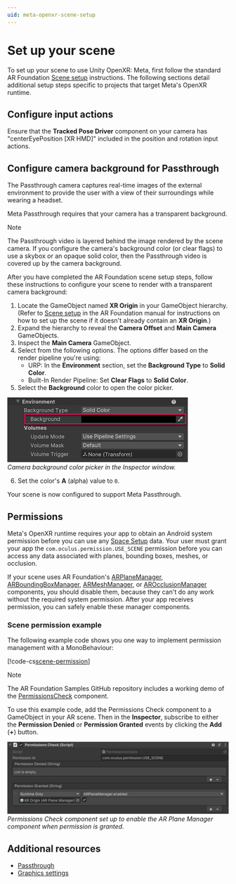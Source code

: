 ```yaml
---
uid: meta-openxr-scene-setup
---
```

# Set up your scene

To set up your scene to use Unity OpenXR: Meta, first follow the standard AR Foundation [Scene setup](xref:arfoundation-scene-setup) instructions. The following sections detail additional setup steps specific to projects that target Meta's OpenXR runtime.

## Configure input actions

Ensure that the **Tracked Pose Driver** component on your camera has "centerEyePosition [XR HMD]" included in the position and rotation input actions.

<a id = "camera-background-passthrough"/>

## Configure camera background for Passthrough

The Passthrough camera captures real-time images of the external environment to provide the user with a view of their surroundings while wearing a headset.

Meta Passthrough requires that your camera has a transparent background.

> [!NOTE]
> The Passthrough video is layered behind the image rendered by the scene camera. If you configure the camera's background color (or clear flags) to use a skybox or an opaque solid color, then the Passthrough video is covered up by the camera background.

After you have completed the AR Foundation scene setup steps, follow these instructions to configure your scene to render with a transparent camera background:

1. Locate the GameObject named **XR Origin** in your GameObject hierarchy. (Refer to [Scene setup](xref:arfoundation-scene-setup) in the AR Foundation manual for instructions on how to set up the scene if it doesn't already contain an **XR Origin**.)
2. Expand the hierarchy to reveal the **Camera Offset** and **Main Camera** GameObjects.
3. Inspect the **Main Camera** GameObject.
4. Select from the following options. The options differ based on the render pipeline you're using:
    * URP: In the **Environment** section, set the **Background Type** to **Solid Color**.
    * Built-In Render Pipeline: Set **Clear Flags** to **Solid Color**.
5. Select the **Background** color to open the color picker.

![Open the camera background color picker in the Inspector window.](../images/camera-background.png)<br/>*Camera background color picker in the Inspector window.*

6. Set the color's **A** (alpha) value to `0`.

Your scene is now configured to support Meta Passthrough.

<a id="permissions"/>

## Permissions

Meta's OpenXR runtime requires your app to obtain an Android system permission before you can use any [Space Setup](xref:meta-openxr-device-setup#space-setup) data. Your user must grant your app the `com.oculus.permission.USE_SCENE` permission before you can access any data associated with planes, bounding boxes, meshes, or occlusion.

If your scene uses AR Foundation's [ARPlaneManager](xref:arfoundation-plane-arplanemanager), [ARBoundingBoxManager](xref:arfoundation-bounding-box-arboundingboxmanager), [ARMeshManager](xref:arfoundation-meshing), or [AROcclusionManager](xref:arfoundation-occlusion-manager) components, you should disable them, because they can't do any work without the required system permission. After your app receives permission, you can safely enable these manager components.

### Scene permission example

The following example code shows you one way to implement permission management with a MonoBehaviour:

[!code-cs[scene-permission](../../Tests/Runtime/CodeSamples/PermissionsCheck.cs#scene-permission)]

> [!NOTE]
> The AR Foundation Samples GitHub repository includes a working demo of the [PermissionsCheck](https://github.com/Unity-Technologies/arfoundation-samples/blob/main/Assets/Scenes/Meta/PermissionsCheck.cs) component.

To use this example code, add the Permissions Check component to a GameObject in your AR scene. Then in the **Inspector**, subscribe to either the **Permission Denied** or **Permission Granted** events by clicking the **Add** (**+**) button.

![Permissions Check component](../images/permissions-check.png)<br/>*Permissions Check component set up to enable the AR Plane Manager component when permission is granted.*

## Additional resources

* [Passthrough](xref:meta-openxr-camera#passthrough)
* [Graphics settings](xref:meta-openxr-graphics-settings)
